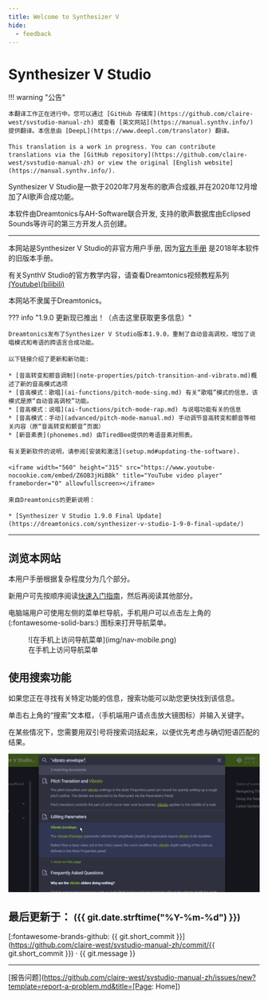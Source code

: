 ```yaml
---
title: Welcome to Synthesizer V
hide:
  - feedback
---
```


# Synthesizer V Studio

!!! warning "公告"

    本翻译工作正在进行中。您可以通过 [GitHub 存储库](https://github.com/claire-west/svstudio-manual-zh) 或查看 [英文网站](https://manual.synthv.info/) 提供翻译。本信息由 [DeepL](https://www.deepl.com/translator) 翻译。

    This translation is a work in progress. You can contribute translations via the [GitHub repository](https://github.com/claire-west/svstudio-manual-zh) or view the original [English website](https://manual.synthv.info/).

<!-- ![Synthesizer V Logo](/img/synthesizer-v.png) -->

Synthesizer V Studio是一款于2020年7月发布的歌声合成器,并在2020年12月增加了AI歌声合成功能。

本软件由Dreamtonics与AH-Software联合开发, 支持的歌声数据库由Eclipsed Sounds等许可的第三方开发人员创建。

---

本网站是Synthesizer V Studio的非官方用户手册, 因为[官方手册](https://synthesizerv.com/manual/) 是2018年本软件的旧版本手册。

有关SynthV Studio的官方教学内容，请查看Dreamtonics视频教程系列[(Youtube)](https://www.youtube.com/playlist?list=PLmYtpIFKN5iKaUlB6mRGzFJ0SGRJgRIPz)[(bilibili)](https://www.bilibili.com/video/BV17e411V76q)

本网站不隶属于Dreamtonics。

??? info "1.9.0 更新现已推出！（点击这里获取更多信息）"

    Dreamtonics发布了Synthesizer V Studio版本1.9.0，重制了自动音高调校，增加了说唱模式和粤语的跨语言合成功能。

    以下链接介绍了更新和新功能:

    * [音高转变和颤音调制](note-properties/pitch-transition-and-vibrato.md)概述了新的音高模式选项
    * [音高模式：歌唱](ai-functions/pitch-mode-sing.md) 有关“歌唱”模式的信息，该模式是原“自动音高调校”功能。
    * [音高模式：说唱](ai-functions/pitch-mode-rap.md) 与说唱功能有关的信息
    * [音高模式：手动](advanced/pitch-mode-manual.md) 手动调节音高转变和颤音等相关内容（原“音高转变和颤音”页面）
    * [新音素表](phonemes.md) 由TiredBee提供的粤语音素对照表。

    有关更新软件的说明，请参阅[安装和激活](setup.md#updating-the-software).

    <iframe width="560" height="315" src="https://www.youtube-nocookie.com/embed/Z6OB3jHiBBk" title="YouTube video player" frameborder="0" allowfullscreen></iframe>

    来自Dreamtonics的更新说明：

    * [Synthesizer V Studio 1.9.0 Final Update](https://dreamtonics.com/synthesizer-v-studio-1-9-0-final-update/)

---

## 浏览本网站

本用户手册根据复杂程度分为几个部分。

新用户可先按顺序阅读[快速入门指南](workspace/layout.md)，然后再阅读其他部分。

电脑端用户可使用左侧的菜单栏导航，手机用户可以点击左上角的 (:fontawesome-solid-bars:) 图标来打开导航菜单。

<figure markdown>
  ![在手机上访问导航菜单](img/nav-mobile.png)
  <figcaption>在手机上访问导航菜单</figcaption>
</figure>

## 使用搜索功能

如果您正在寻找有关特定功能的信息，搜索功能可以助您更快找到该信息。

单击右上角的“搜索”文本框，（手机端用户请点击放大镜图标）并输入关键字。

在某些情况下，您需要用双引号将搜索词括起来，以便优先考虑与确切短语匹配的结果。

![使用搜索功能](img/nav-search.png)

## 最后更新于： <small>(<span class="git-revision-date-localized-plugin git-revision-date-localized-plugin-timeago"><span class="timeago" datetime="{{ git.date.isoformat() }}" locale="zh"></span></span><span class="git-revision-date-localized-plugin git-revision-date-localized-plugin-iso_date">{{ git.date.strftime("%Y-%m-%d") }}</span>)</small>

[:fontawesome-brands-github: {{ git.short_commit }}](https://github.com/claire-west/svstudio-manual-zh/commit/{{ git.short_commit }})</small> · {{ git.message }}

---

[报告问题](https://github.com/claire-west/svstudio-manual-zh/issues/new?template=report-a-problem.md&title=[Page: Home])